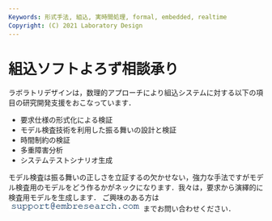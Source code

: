 ```yaml
---
Keywords: 形式手法, 組込, 実時間処理, formal, embedded, realtime  
Copyright: (C) 2021 Laboratory Design  
---
```


# 組込ソフトよろず相談承り
ラボラトリデザインは，数理的アプローチにより組込システムに対する以下の項目の研究開発支援をおこなっています．

- 要求仕様の形式化による検証
- モデル検査技術を利用した振る舞いの設計と検証  
- 時間制約の検証
- 多重障害分析
- システムテストシナリオ生成

モデル検査は振る舞いの正しさを立証するの欠かせない，強力な手法ですがモデル検査用のモデルをどう作るかがネックになります．我々は，要求から演繹的に検査用モデルを生成します．
ご興味のある方は ![サポート](./support_2.jpg) までお問い合わせください．

